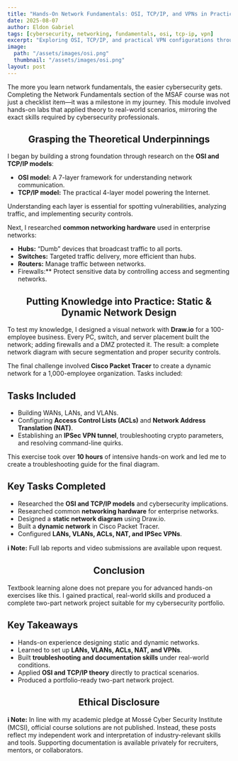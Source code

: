 ```yaml
---
title: "Hands-On Network Fundamentals: OSI, TCP/IP, and VPNs in Practice"
date: 2025-08-07
author: Eldon Gabriel
tags: [cybersecurity, networking, fundamentals, osi, tcp-ip, vpn]
excerpt: "Exploring OSI, TCP/IP, and practical VPN configurations through hands-on labs to build foundational cybersecurity skills."
image:
  path: "/assets/images/osi.png"
  thumbnail: "/assets/images/osi.png"
layout: post
---
```


The more you learn network fundamentals, the easier cybersecurity gets. Completing the Network Fundamentals section of the MSAF course was not just a checklist item—it was a milestone in my journey. This module involved hands-on labs that applied theory to real-world scenarios, mirroring the exact skills required by cybersecurity professionals.

<center><h2>Grasping the Theoretical Underpinnings</h2></center>

I began by building a strong foundation through research on the **OSI and TCP/IP models**:

- **OSI model:** A 7-layer framework for understanding network communication.
- **TCP/IP model:** The practical 4-layer model powering the Internet. 

Understanding each layer is essential for spotting vulnerabilities, analyzing traffic, and implementing security controls.

Next, I researched **common networking hardware** used in enterprise networks:

- **Hubs:** “Dumb” devices that broadcast traffic to all ports.
- **Switches:** Targeted traffic delivery, more efficient than hubs.
- **Routers:** Manage traffic between networks.
- Firewalls:** Protect sensitive data by controlling access and segmenting networks. 

<center><h2>Putting Knowledge into Practice: Static & Dynamic Network Design</h2></center>

To test my knowledge, I designed a visual network with **Draw.io** for a 100-employee business. Every PC, switch, and server placement built the network; adding firewalls and a DMZ protected it. The result: a complete network diagram with secure segmentation and proper security controls.

The final challenge involved **Cisco Packet Tracer** to create a dynamic network for a 1,000-employee organization. Tasks included:

## Tasks Included

- Building WANs, LANs, and VLANs.
- Configuring **Access Control Lists (ACLs)** and **Network Address Translation (NAT)**.
- Establishing an **IPSec VPN tunnel**, troubleshooting crypto parameters, and resolving command-line quirks.

This exercise took over **10 hours** of intensive hands-on work and led me to create a troubleshooting guide for the final diagram.

## Key Tasks Completed

- Researched the **OSI and TCP/IP models** and cybersecurity implications.
- Researched common **networking hardware** for enterprise networks.
- Designed a **static network diagram** using Draw.io.
- Built a **dynamic network** in Cisco Packet Tracer.
- Configured **LANs, VLANs, ACLs, NAT, and IPSec VPNs**.

**ℹ️ Note:** Full lab reports and video submissions are available upon request.

<center><h2>Conclusion</h2></center>

Textbook learning alone does not prepare you for advanced hands-on exercises like this. I gained practical, real-world skills and produced a complete two-part network project suitable for my cybersecurity portfolio.

## Key Takeaways
- Hands-on experience designing static and dynamic networks.
- Learned to set up **LANs, VLANs, ACLs, NAT, and VPNs**.
- Built **troubleshooting and documentation skills** under real-world conditions.
- Applied **OSI and TCP/IP theory** directly to practical scenarios.
- Produced a portfolio-ready two-part network project.

<center><h2>Ethical Disclosure</h2></center>

**ℹ️ Note:** In line with my academic pledge at Mossé Cyber Security Institute (MCSI), official course solutions are not published. Instead, these posts reflect my independent work and interpretation of industry-relevant skills and tools. Supporting documentation is available privately for recruiters, mentors, or collaborators.
